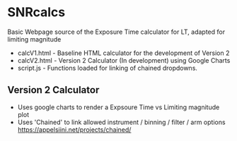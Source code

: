 # SNRcalcs
Basic Webpage source of the Exposure Time calculator for LT, adapted for limiting magnitude

* calcV1.html - Baseline HTML calculator for the development of Version 2
* calcV2.html - Version 2 Calculator (In development) using Google Charts
* script.js   - Functions loaded for linking of chained dropdowns.

## Version 2 Calculator
* Uses google charts to render a Expsoure Time vs Limiting magnitude plot
* Uses 'Chained' to link allowed instrument / binning / filter / arm  options https://appelsiini.net/projects/chained/
